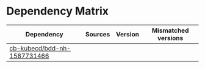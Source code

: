 # Dependency Matrix

Dependency | Sources | Version | Mismatched versions
---------- | ------- | ------- | -------------------
[cb-kubecd/bdd-nh-1587731466](https://github.com/cb-kubecd/bdd-nh-1587731466.git) |  | []() | 

